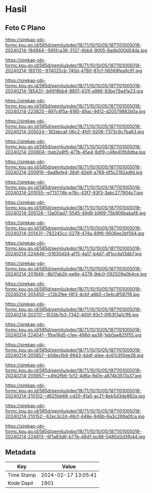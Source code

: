 # Hasil

## Foto C Plano

https://sirekap-obj-formc.kpu.go.id/585d/pemilu/pdpr/18/71/10/10/05/1871101005018-20240214-184944--595fca38-3137-4bb4-9005-8adb000d04da.jpg

https://sirekap-obj-formc.kpu.go.id/585d/pemilu/pdpr/18/71/10/10/05/1871101005018-20240214-185110--974025cb-740d-4780-87c1-06569fea9c91.jpg

https://sirekap-obj-formc.kpu.go.id/585d/pemilu/pdpr/18/71/10/10/05/1871101005018-20240214-185431--b6919bb4-9801-431f-a986-83be79a41e23.jpg

https://sirekap-obj-formc.kpu.go.id/585d/pemilu/pdpr/18/71/10/10/05/1871101005018-20240214-223825--897c4f5a-8185-49ac-9412-d20579882b0a.jpg

https://sirekap-obj-formc.kpu.go.id/585d/pemilu/pdpr/18/71/10/10/05/1871101005018-20240214-205024--182ebcaf-06c2-4fd1-9206-7373c9c7ba63.jpg

https://sirekap-obj-formc.kpu.go.id/585d/pemilu/pdpr/18/71/10/10/05/1871101005018-20240214-200804--bab2a8f5-471b-45e4-8df9-c48e40fb8dba.jpg

https://sirekap-obj-formc.kpu.go.id/585d/pemilu/pdpr/18/71/10/10/05/1871101005018-20240214-200919--6ad8efe4-38df-40e9-a769-df5c2192adfd.jpg

https://sirekap-obj-formc.kpu.go.id/585d/pemilu/pdpr/18/71/10/10/05/1871101005018-20240214-201055--e713774b-e76c-43f7-93f3-3abc277904c7.jpg

https://sirekap-obj-formc.kpu.go.id/585d/pemilu/pdpr/18/71/10/10/05/1871101005018-20240214-205128--13a00ad7-5545-49d9-b969-75b906babaf8.jpg

https://sirekap-obj-formc.kpu.go.id/585d/pemilu/pdpr/18/71/10/10/05/1871101005018-20240214-201431--782245cc-5278-474a-89f6-9506ee2bf564.jpg

https://sirekap-obj-formc.kpu.go.id/585d/pemilu/pdpr/18/71/10/10/05/1871101005018-20240214-224446--01630d34-af15-4a17-b4d7-df1cc4a13db7.jpg

https://sirekap-obj-formc.kpu.go.id/585d/pemilu/pdpr/18/71/10/10/05/1871101005018-20240214-201849--8b17ab2b-ee6e-4378-9dc0-092509a0b4ce.jpg

https://sirekap-obj-formc.kpu.go.id/585d/pemilu/pdpr/18/71/10/10/05/1871101005018-20240214-205450--c12b2fee-f4f3-4cbf-a9b5-c1e4cdf587f8.jpg

https://sirekap-obj-formc.kpu.go.id/585d/pemilu/pdpr/18/71/10/10/05/1871101005018-20240214-202117--1533b7b3-7342-400f-93c1-0f63f3a1c1f6.jpg

https://sirekap-obj-formc.kpu.go.id/585d/pemilu/pdpr/18/71/10/10/05/1871101005018-20240214-224041--1fbe18d5-c1ee-498d-aa38-1eb0ae825f55.jpg

https://sirekap-obj-formc.kpu.go.id/585d/pemilu/pdpr/18/71/10/10/05/1871101005018-20240214-205857--b58ecfb9-9943-4ddf-a1ee-4c61c910ee26.jpg

https://sirekap-obj-formc.kpu.go.id/585d/pemilu/pdpr/18/71/10/10/05/1871101005018-20240214-205957--c4fe2fb6-1cf2-4d6a-9d7e-a874b3517a37.jpg

https://sirekap-obj-formc.kpu.go.id/585d/pemilu/pdpr/18/71/10/10/05/1871101005018-20240214-210102--d625bb68-cd20-41a5-ac21-8eb5d3de862a.jpg

https://sirekap-obj-formc.kpu.go.id/585d/pemilu/pdpr/18/71/10/10/05/1871101005018-20240214-210152--62ec3c2d-48cf-448e-948b-6a3c269a0fca.jpg

https://sirekap-obj-formc.kpu.go.id/585d/pemilu/pdpr/18/71/10/10/05/1871101005018-20240214-224813--6f1a83d6-b77b-48d1-bc88-0480d2d3fb44.jpg


## Metadata

| Key        | Value               |
| ---------- | ------------------- |
| Time Stamp | 2024-02-17 13:05:41 |
| Kode Dapil | 1801                |




